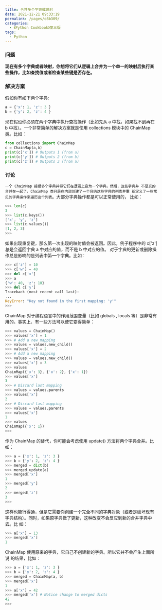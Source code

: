 ```yaml
---
title: 合并多个字典或映射
date: 2021-12-21 09:33:19
permalink: /pages/e8b309/
categories:
  - 《Python Cookbook》第三版
tags:
  - Python
---
```


### 问题

**现在有多个字典或者映射，你想将它们从逻辑上合并为一个单一的映射后执行某 些操作，比如查找值或者检查某些键是否存在。**

### 解决方案

假如你有如下两个字典:

```python
a = {'x': 1, 'z': 3 }
b = {'y': 2, 'z': 4 }
```

现在假设你必须在两个字典中执行查找操作（比如先从 a 中找，如果找不到再在 b 中找）。一个非常简单的解决方案就是使用 collections 模块中的 ChainMap 类。比如：

```python
from collections import ChainMap
c = ChainMap(a,b)
print(c['x']) # Outputs 1 (from a)
print(c['y']) # Outputs 2 (from b)
print(c['z']) # Outputs 3 (from a)
```

### 讨论

`一个 ChainMap 接受多个字典并将它们在逻辑上变为一个字典。然后，这些字典并 不是真的合并在一起了，ChainMap 类只是在内部创建了一个容纳这些字典的列表并重 新定义了一些常见的字典操作来遍历这个列表`。大部分字典操作都是可以正常使用的， 比如：

```python
>>> len(c)
3
>>> list(c.keys())
['x', 'y', 'z']
>>> list(c.values())
[1, 2, 3]
>>>
```

如果出现重复键，那么第一次出现的映射值会被返回。因此，例子程序中的 c['z'] 总是会返回字典 a 中对应的值，而不是 b 中对应的值。 对于字典的更新或删除操作总是影响的是列表中第一个字典。比如：

```python
>>> c['z'] = 10
>>> c['w'] = 40
>>> del c['x']
>>> a
{'w': 40, 'z': 10}
>>> del c['y']
Traceback (most recent call last):
...
KeyError: "Key not found in the first mapping: 'y'"
>>>
```

ChainMap 对于编程语言中的作用范围变量（比如 globals , locals 等）是非常有 用的。事实上，有一些方法可以使它变得简单：

```python
>>> values = ChainMap()
>>> values['x'] = 1
>>> # Add a new mapping
>>> values = values.new_child()
>>> values['x'] = 2
>>> # Add a new mapping
>>> values = values.new_child()
>>> values['x'] = 3
>>> values
ChainMap({'x': 3}, {'x': 2}, {'x': 1})
>>> values['x']
3
>>> # Discard last mapping
>>> values = values.parents
>>> values['x']
2
>>> # Discard last mapping
>>> values = values.parents
>>> values['x']
1
>>> values
ChainMap({'x': 1})
>>>
```

作为 ChainMap 的替代，你可能会考虑使用 update() 方法将两个字典合并。比如：

```python
>>> a = {'x': 1, 'z': 3 }
>>> b = {'y': 2, 'z': 4 }
>>> merged = dict(b)
>>> merged.update(a)
>>> merged['x']
1
>>> merged['y']
2
>>> merged['z']
3
>>>
```

这样也能行得通，但是它需要你创建一个完全不同的字典对象（或者是破坏现有 字典结构）。同时，如果原字典做了更新，这种改变不会反应到新的合并字典中去。比 如：

```python
>>> a['x'] = 13
>>> merged['x']
1
```

ChainMap 使用原来的字典，它自己不创建新的字典。所以它并不会产生上面所说 的结果，比如：

```python
>>> a = {'x': 1, 'z': 3 }
>>> b = {'y': 2, 'z': 4 }
>>> merged = ChainMap(a, b)
>>> merged['x']
1
>>> a['x'] = 42
>>> merged['x'] # Notice change to merged dicts
42
>>>
```

